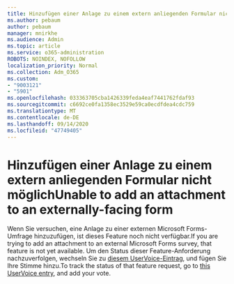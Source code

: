 ```yaml
---
title: Hinzufügen einer Anlage zu einem extern anliegenden Formular nicht möglich
ms.author: pebaum
author: pebaum
manager: mnirkhe
ms.audience: Admin
ms.topic: article
ms.service: o365-administration
ROBOTS: NOINDEX, NOFOLLOW
localization_priority: Normal
ms.collection: Adm_O365
ms.custom:
- "9003121"
- "5901"
ms.openlocfilehash: 033363705cba1426339feda4eaf7441762fdaf93
ms.sourcegitcommit: c6692ce0fa1358ec3529e59ca0ecdfdea4cdc759
ms.translationtype: MT
ms.contentlocale: de-DE
ms.lasthandoff: 09/14/2020
ms.locfileid: "47749405"
---
```

# <a name="unable-to-add-an-attachment-to-an-externally-facing-form"></a><span data-ttu-id="3f42a-102">Hinzufügen einer Anlage zu einem extern anliegenden Formular nicht möglich</span><span class="sxs-lookup"><span data-stu-id="3f42a-102">Unable to add an attachment to an externally-facing form</span></span>

<span data-ttu-id="3f42a-103">Wenn Sie versuchen, eine Anlage zu einer externen Microsoft Forms-Umfrage hinzuzufügen, ist dieses Feature noch nicht verfügbar.</span><span class="sxs-lookup"><span data-stu-id="3f42a-103">If you are trying to add an attachment to an external Microsoft Forms survey, that feature is not yet available.</span></span> <span data-ttu-id="3f42a-104">Um den Status dieser Feature-Anforderung nachzuverfolgen, wechseln Sie zu [diesem UserVoice-Eintrag](https://go.microsoft.com/fwlink/?linkid=2133069), und fügen Sie Ihre Stimme hinzu.</span><span class="sxs-lookup"><span data-stu-id="3f42a-104">To track the status of that feature request, go to [this UserVoice entry](https://go.microsoft.com/fwlink/?linkid=2133069), and add your vote.</span></span>
